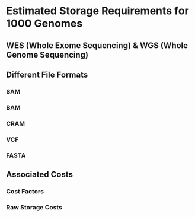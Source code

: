 # Estimated Storage Requirements for 1000 Genomes
## WES (Whole Exome Sequencing) & WGS (Whole Genome Sequencing)
## Different File Formats
### SAM
### BAM
### CRAM
### VCF
### FASTA
## Associated Costs
### Cost Factors
### Raw Storage Costs
